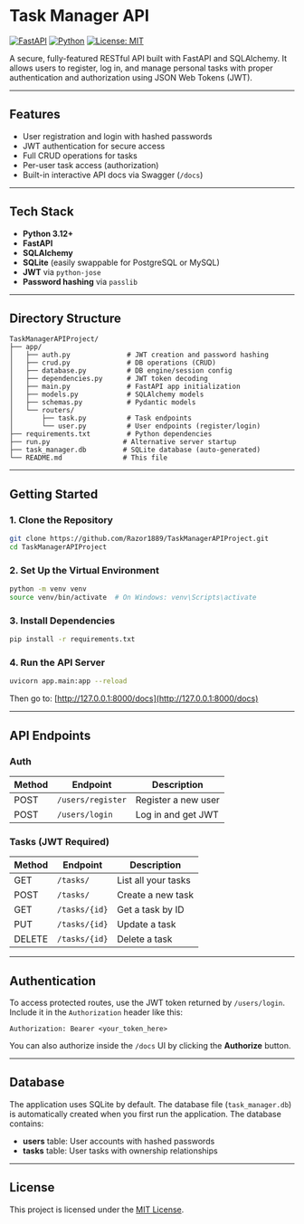 # Task Manager API

[![FastAPI](https://img.shields.io/badge/FastAPI-0.110.0-009688?style=flat&logo=fastapi&logoColor=white)](https://fastapi.tiangolo.com/)
[![Python](https://img.shields.io/badge/Python-3.12+-blue.svg?logo=python)](https://www.python.org/downloads/)
[![License: MIT](https://img.shields.io/badge/License-MIT-yellow.svg)](https://opensource.org/licenses/MIT)

A secure, fully-featured RESTful API built with FastAPI and SQLAlchemy. It allows users to register, log in, and manage personal tasks with proper authentication and authorization using JSON Web Tokens (JWT).

---

## Features

- User registration and login with hashed passwords
- JWT authentication for secure access
- Full CRUD operations for tasks
- Per-user task access (authorization)
- Built-in interactive API docs via Swagger (`/docs`)

---

## Tech Stack

- **Python 3.12+**
- **FastAPI**
- **SQLAlchemy**
- **SQLite** (easily swappable for PostgreSQL or MySQL)
- **JWT** via `python-jose`
- **Password hashing** via `passlib`

---

## Directory Structure

```
TaskManagerAPIProject/
├── app/
│   ├── auth.py              # JWT creation and password hashing
│   ├── crud.py              # DB operations (CRUD)
│   ├── database.py          # DB engine/session config
│   ├── dependencies.py      # JWT token decoding
│   ├── main.py              # FastAPI app initialization
│   ├── models.py            # SQLAlchemy models
│   ├── schemas.py           # Pydantic models
│   └── routers/
│       ├── task.py          # Task endpoints
│       └── user.py          # User endpoints (register/login)
├── requirements.txt         # Python dependencies
├── run.py                  # Alternative server startup
├── task_manager.db         # SQLite database (auto-generated)
└── README.md               # This file
```

---

## Getting Started

### 1. Clone the Repository

```bash
git clone https://github.com/Razor1889/TaskManagerAPIProject.git
cd TaskManagerAPIProject
```

### 2. Set Up the Virtual Environment

```bash
python -m venv venv
source venv/bin/activate  # On Windows: venv\Scripts\activate
```

### 3. Install Dependencies

```bash
pip install -r requirements.txt
```

### 4. Run the API Server

```bash
uvicorn app.main:app --reload
```

Then go to: [http://127.0.0.1:8000/docs](http://127.0.0.1:8000/docs)

---

## API Endpoints

### Auth

| Method | Endpoint          | Description         |
| ------ | ----------------- | ------------------- |
| POST   | `/users/register` | Register a new user |
| POST   | `/users/login`    | Log in and get JWT  |

### Tasks (JWT Required)

| Method | Endpoint      | Description         |
| ------ | ------------- | ------------------- |
| GET    | `/tasks/`     | List all your tasks |
| POST   | `/tasks/`     | Create a new task   |
| GET    | `/tasks/{id}` | Get a task by ID    |
| PUT    | `/tasks/{id}` | Update a task       |
| DELETE | `/tasks/{id}` | Delete a task       |

---

## Authentication

To access protected routes, use the JWT token returned by `/users/login`. Include it in the `Authorization` header like this:

```
Authorization: Bearer <your_token_here>
```

You can also authorize inside the `/docs` UI by clicking the **Authorize** button.

---

## Database

The application uses SQLite by default. The database file (`task_manager.db`) is automatically created when you first run the application. The database contains:

- **users** table: User accounts with hashed passwords
- **tasks** table: User tasks with ownership relationships

---

## License

This project is licensed under the [MIT License](LICENSE).


